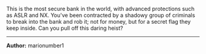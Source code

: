 This is the most secure bank in the world, with advanced protections such as ASLR and NX. You've been contracted by a shadowy group of criminals to break into the bank and rob it; not for money, but for a secret flag they keep inside. Can you pull off this daring heist?

---
**Author:** marionumber1